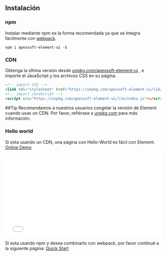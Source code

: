## Instalación

### npm

Instalar mediante npm es la forma recomendada ya que se integra fácilmente con [webpack](https://webpack.js.org/).

```shell
npm i apexsoft-element-ui -S
```

### CDN

Obtenga la última versión desde [unpkg.com/apexsoft-element-ui](https://unpkg.com/apexsoft-element-ui/) , e importe el JavaScript y los archivos CSS en su página.

```html
<!-- import CSS -->
<link rel="stylesheet" href="https://unpkg.com/apexsoft-element-ui/lib/theme-chalk/index.css">
<!-- import JavaScript -->
<script src="https://unpkg.com/apexsoft-element-ui/lib/index.js"></script>
```

##Tip
Recomendamos a nuestros usuarios congelar la versión de Element cuando usas un CDN. Por favor, refiérase a [unpkg.com](https://unpkg.com) para más información.

### Hello world

Si esta usando un CDN, una página con Hello-World es fácil con Element. [Online Demo](https://codepen.io/ziyoung/pen/rRKYpd)

<iframe height="265" style="width: 100%;" scrolling="no" title="Element demo" src="//codepen.io/ziyoung/embed/rRKYpd/?height=265&theme-id=light&default-tab=html,result" frameborder="no" allowtransparency="true" allowfullscreen="true">
  See the Pen <a href='https://codepen.io/ziyoung/pen/rRKYpd/'>Element demo</a> by hetech
  (<a href='https://codepen.io/ziyoung'>@ziyoung</a>) on <a href='https://codepen.io'>CodePen</a>.
</iframe>

Si esta usando npm y desea combinarlo con webpack, por favor continué a la siguiente página: [Quick Start](/#/es/component/quickstart)
